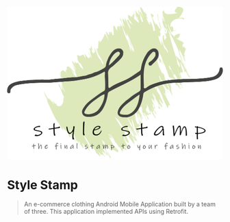 

![alt text](https://github.com/RohiniLawrence/StyleStamp/blob/master/app/src/main/res/drawable-xxhdpi/fulllogo.png  )<!-- .element height="50%" width="50%" -->

# Style Stamp
> An e-commerce clothing Android Mobile Application built by a team of three. This application implemented APIs using Retrofit. 
